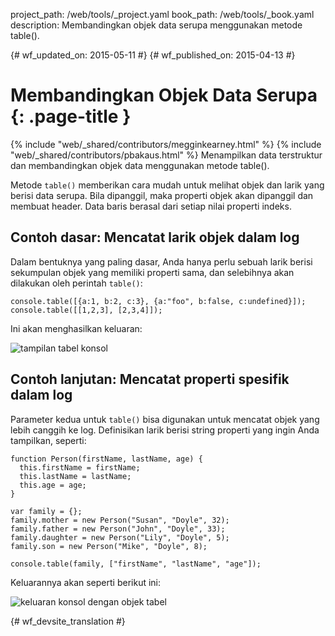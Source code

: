project_path: /web/tools/_project.yaml
book_path: /web/tools/_book.yaml
description: Membandingkan objek data serupa menggunakan metode table().

{# wf_updated_on: 2015-05-11 #}
{# wf_published_on: 2015-04-13 #}

# Membandingkan Objek Data Serupa {: .page-title }

{% include "web/_shared/contributors/megginkearney.html" %}
{% include "web/_shared/contributors/pbakaus.html" %}
Menampilkan data terstruktur dan membandingkan objek data menggunakan metode table().

Metode `table()` memberikan cara mudah untuk melihat objek dan larik yang berisi data serupa. Bila dipanggil, maka properti objek akan dipanggil dan membuat header. Data baris berasal dari setiap nilai properti indeks.


## Contoh dasar: Mencatat larik objek dalam log

Dalam bentuknya yang paling dasar, Anda hanya perlu sebuah larik berisi sekumpulan objek yang memiliki properti sama, dan selebihnya akan dilakukan oleh perintah `table()`:


    console.table([{a:1, b:2, c:3}, {a:"foo", b:false, c:undefined}]);
    console.table([[1,2,3], [2,3,4]]);
    
  
Ini akan menghasilkan keluaran:

![tampilan tabel konsol](images/table-arrays.png)

## Contoh lanjutan: Mencatat properti spesifik dalam log

Parameter kedua untuk `table()` bisa digunakan untuk mencatat objek yang lebih canggih ke log. Definisikan larik berisi string properti yang ingin Anda tampilkan, seperti:


    function Person(firstName, lastName, age) {
      this.firstName = firstName;
      this.lastName = lastName;
      this.age = age;
    }
    
    var family = {};
    family.mother = new Person("Susan", "Doyle", 32);
    family.father = new Person("John", "Doyle", 33);
    family.daughter = new Person("Lily", "Doyle", 5);
    family.son = new Person("Mike", "Doyle", 8);
    
    console.table(family, ["firstName", "lastName", "age"]);
    

Keluarannya akan seperti berikut ini:

![keluaran konsol dengan objek tabel](images/table-people-objects.png)




{# wf_devsite_translation #}
